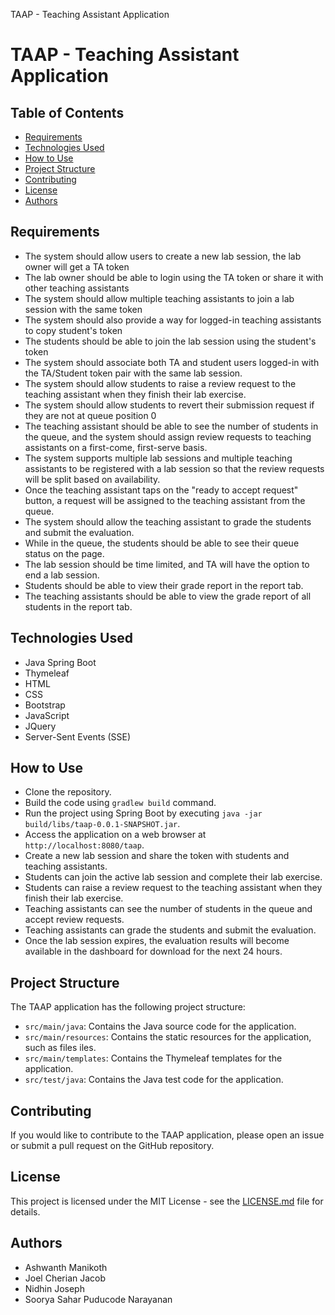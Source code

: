 TAAP - Teaching Assistant Application

TAAP - Teaching Assistant Application
=====================================

Table of Contents
-----------------

* [Requirements](#requirements)
* [Technologies Used](#technologies-used)
* [How to Use](#how-to-use)
* [Project Structure](#project-structure)
* [Contributing](#contributing)
* [License](#license)
* [Authors](#authors)

Requirements
------------

* The system should allow users to create a new lab session, the lab owner will get a TA token
* The lab owner should be able to login using the TA token or share it with other teaching assistants
* The system should allow multiple teaching assistants to join a lab session with the same token
* The system should also provide a way for logged-in teaching assistants to copy student's token
* The students should be able to join the lab session using the student's token
* The system should associate both TA and student users logged-in with the TA/Student token pair with the same lab session.
* The system should allow students to raise a review request to the teaching assistant when they finish their lab exercise.
* The system should allow students to revert their submission request if they are not at queue position 0
* The teaching assistant should be able to see the number of students in the queue, and the system should assign review requests to teaching assistants on a first-come, first-serve basis.
* The system supports multiple lab sessions and multiple teaching assistants to be registered with a lab session so that the review requests will be split based on availability.
* Once the teaching assistant taps on the "ready to accept request" button, a request will be assigned to the teaching assistant from the queue.
* The system should allow the teaching assistant to grade the students and submit the evaluation.
* While in the queue, the students should be able to see their queue status on the page.
* The lab session should be time limited, and TA will have the option to end a lab session.
* Students should be able to view their grade report in the report tab.
* The teaching assistants should be able to view the grade report of all students in the report tab.

Technologies Used
-----------------

* Java Spring Boot
* Thymeleaf
* HTML
* CSS
* Bootstrap
* JavaScript
* JQuery
* Server-Sent Events (SSE)

How to Use
----------

* Clone the repository.
* Build the code using `gradlew build` command.
* Run the project using Spring Boot by executing `java -jar build/libs/taap-0.0.1-SNAPSHOT.jar`.
* Access the application on a web browser at `http://localhost:8080/taap`.
* Create a new lab session and share the token with students and teaching assistants.
* Students can join the active lab session and complete their lab exercise.
* Students can raise a review request to the teaching assistant when they finish their lab exercise.
* Teaching assistants can see the number of students in the queue and accept review requests.
* Teaching assistants can grade the students and submit the evaluation.
* Once the lab session expires, the evaluation results will become available in the dashboard for download for the next 24 hours.

Project Structure
-----------------

The TAAP application has the following project structure:

* `src/main/java`: Contains the Java source code for the application.
* `src/main/resources`: Contains the static resources for the application, such as files iles.
* `src/main/templates`: Contains the Thymeleaf templates for the application.
* `src/test/java`: Contains the Java test code for the application.

Contributing
------------

If you would like to contribute to the TAAP application, please open an issue or submit a pull request on the GitHub repository.

License
-------

This project is licensed under the MIT License - see the [LICENSE.md](LICENSE.md) file for details.

Authors
-------

* Ashwanth Manikoth
* Joel Cherian Jacob
* Nidhin Joseph
* Soorya Sahar Puducode Narayanan